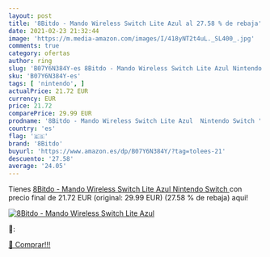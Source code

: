 ```yaml
---
layout: post
title: '8Bitdo - Mando Wireless Switch Lite Azul al 27.58 % de rebaja'
date: 2021-02-23 21:32:44
image: 'https://m.media-amazon.com/images/I/418yNT2t4uL._SL400_.jpg'
comments: true
category: ofertas
author: ring
slug: 'B07Y6N384Y-es 8Bitdo - Mando Wireless Switch Lite Azul Nintendo Switch'
sku: 'B07Y6N384Y-es'
tags: [ 'nintendo', ]
actualPrice: 21.72 EUR
currency: EUR
price: 21.72
comparePrice: 29.99 EUR
prodname: '8Bitdo - Mando Wireless Switch Lite Azul  Nintendo Switch '
country: 'es'
flag: '🇪🇸'
brand: '8Bitdo'
buyurl: 'https://www.amazon.es/dp/B07Y6N384Y/?tag=tolees-21'
descuento: '27.58'
average: '24.05'
---
```


Tienes [8Bitdo - Mando Wireless Switch Lite Azul  Nintendo Switch ](https://www.amazon.es/dp/B07Y6N384Y/?tag=tolees-21) con precio final de  21.72 EUR (original: 29.99 EUR) (27.58 %  de rebaja) aqui!

[![8Bitdo - Mando Wireless Switch Lite Azul](https://m.media-amazon.com/images/I/418yNT2t4uL._SL400_.jpg)](https://www.amazon.es/dp/B07Y6N384Y/?tag=tolees-21)

🔎:


[🛒 Comprar!!!](https://www.amazon.es/dp/B07Y6N384Y/?tag=tolees-21)
